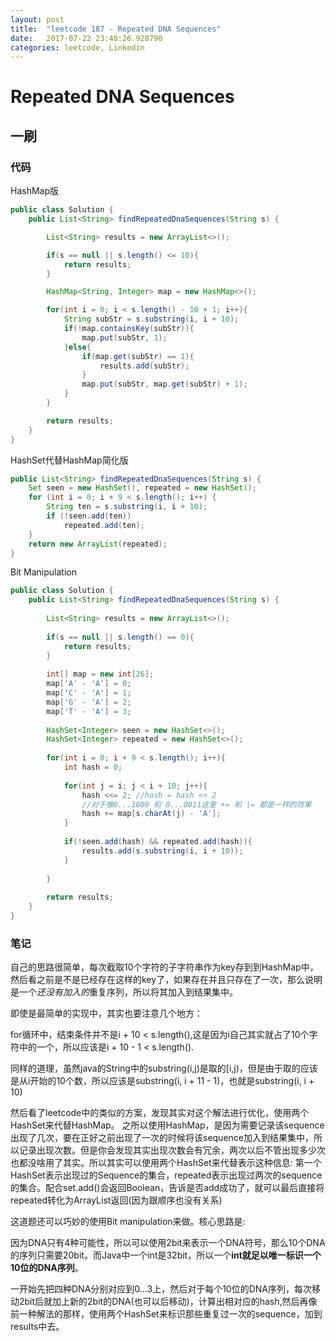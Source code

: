 ```yaml
---
layout: post
title:  "leetcode 187 - Repeated DNA Sequences"
date:   2017-07-22 23:48:26.928790
categories: leetcode, Linkedin
---
```


# Repeated DNA Sequences

## 一刷

### 代码

HashMap版
```java
public class Solution {
    public List<String> findRepeatedDnaSequences(String s) {

        List<String> results = new ArrayList<>();

        if(s == null || s.length() <= 10){
            return results;
        }

        HashMap<String, Integer> map = new HashMap<>();

        for(int i = 0; i < s.length() - 10 + 1; i++){
            String subStr = s.substring(i, i + 10);
            if(!map.containsKey(subStr)){
                map.put(subStr, 1);
            }else{
                if(map.get(subStr) == 1){
                    results.add(subStr);
                }
                map.put(subStr, map.get(subStr) + 1);
            }
        }

        return results;
    }
}
```

HashSet代替HashMap简化版
```java
public List<String> findRepeatedDnaSequences(String s) {
    Set seen = new HashSet(), repeated = new HashSet();
    for (int i = 0; i + 9 < s.length(); i++) {
        String ten = s.substring(i, i + 10);
        if (!seen.add(ten))
            repeated.add(ten);
    }
    return new ArrayList(repeated);
}
```

Bit Manipulation
```java
public class Solution {
    public List<String> findRepeatedDnaSequences(String s) {
        
        List<String> results = new ArrayList<>();
        
        if(s == null || s.length() == 0){
            return results;
        }
        
        int[] map = new int[26];
        map['A' - 'A'] = 0;
        map['C' - 'A'] = 1;
        map['G' - 'A'] = 2;
        map['T' - 'A'] = 3;
        
        HashSet<Integer> seen = new HashSet<>();
        HashSet<Integer> repeated = new HashSet<>();
        
        for(int i = 0; i + 9 < s.length(); i++){
            int hash = 0;
            
            for(int j = i; j < i + 10; j++){
                hash <<= 2; //hash = hash << 2
                //对于像0...1000 和 0...0011这里 += 和 |= 都是一样的效果
                hash += map[s.charAt(j) - 'A'];
            }
            
            if(!seen.add(hash) && repeated.add(hash)){
                results.add(s.substring(i, i + 10));
            }
            
        }
        
        return results;
    }
}
```

### 笔记

自己的思路很简单，每次截取10个字符的子字符串作为key存到到HashMap中，然后看之前是不是已经存在这样的key了，如果存在并且只存在了一次，那么说明是一个*还没有加入的*重复序列，所以将其加入到结果集中。

即使是最简单的实现中，其实也要注意几个地方：

for循环中，结束条件并不是i + 10 < s.length(),这是因为i自己其实就占了10个字符中的一个，所以应该是i + 10 - 1 < s.length().

同样的道理，虽然java的String中的substring(i,j)是取的[i,j)，但是由于取的应该是从i开始的10个数，所以应该是substring(i, i + 11 - 1)，也就是substring(i, i + 10)



然后看了leetcode中的类似的方案，发现其实对这个解法进行优化，使用两个HashSet来代替HashMap。
之所以使用HashMap，是因为需要记录该sequence出现了几次，要在正好之前出现了一次的时候将该sequence加入到结果集中，所以记录出现次数。但是你会发现其实出现次数会有冗余，两次以后不管出现多少次也都没啥用了其实。所以其实可以使用两个HashSet来代替表示这种信息:
第一个HashSet表示出现过的Sequence的集合，repeated表示出现过两次的sequence的集合。配合set.add()会返回Boolean，告诉是否add成功了，就可以最后直接将repeated转化为ArrayList返回(因为跟顺序也没有关系)


这道题还可以巧妙的使用Bit manipulation来做。核心思路是:

因为DNA只有4种可能性，所以可以使用2bit来表示一个DNA符号，那么10个DNA的序列只需要20bit。而Java中一个int是32bit，所以一个**int就足以唯一标识一个10位的DNA序列**。

一开始先把四种DNA分别对应到0...3上，然后对于每个10位的DNA序列，每次移动2bit后就加上新的2bit的DNA(也可以后移动)，计算出相对应的hash,然后再像前一种解法的那样，使用两个HashSet来标识那些重复过一次的sequence，加到results中去。
